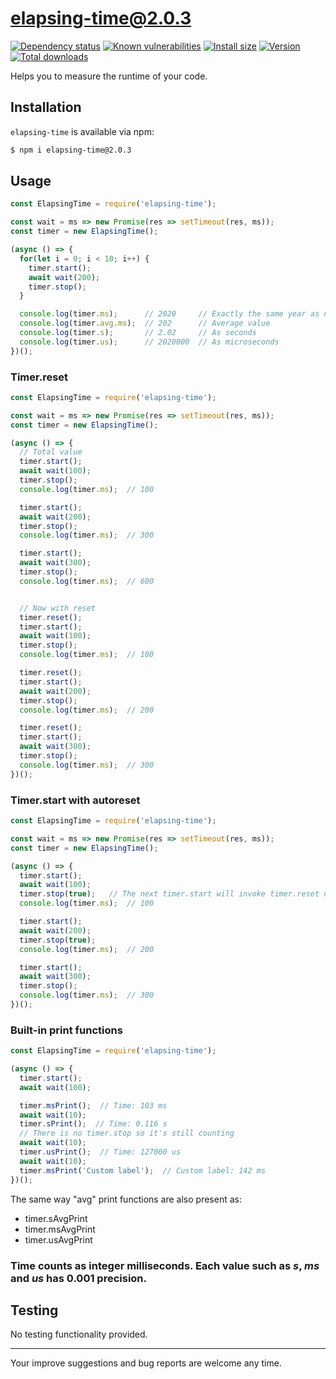 # elapsing-time@2.0.3

[![Dependency status](https://img.shields.io/librariesio/release/npm/elapsing-time/2.0.3)](https://libraries.io/npm/elapsing-time/2.0.3)
[![Known vulnerabilities](https://snyk.io/test/npm/elapsing-time/2.0.3/badge.svg)](https://snyk.io/test/npm/elapsing-time/2.0.3)
[![Install size](https://packagephobia.now.sh/badge?p=elapsing-time@2.0.3)](https://packagephobia.now.sh/result?p=elapsing-time@2.0.3)
[![Version](https://img.shields.io/badge/npm-v2.0.3-blue.svg)](https://www.npmjs.com/package/elapsing-time/v/2.0.3)
[![Total downloads](https://img.shields.io/npm/dt/elapsing-time?label=total%20downloads)](https://www.npmjs.com/package/elapsing-time)

Helps you to measure the runtime of your code.

## Installation
`elapsing-time` is available via npm:
``` bash
$ npm i elapsing-time@2.0.3
```

## Usage
``` js
const ElapsingTime = require('elapsing-time');

const wait = ms => new Promise(res => setTimeout(res, ms));
const timer = new ElapsingTime();

(async () => {
  for(let i = 0; i < 10; i++) {
    timer.start();
    await wait(200);
    timer.stop();
  }

  console.log(timer.ms);      // 2020     // Exactly the same year as now!
  console.log(timer.avg.ms);  // 202      // Average value
  console.log(timer.s);       // 2.02     // As seconds
  console.log(timer.us);      // 2020000  // As microseconds
})();
```

### Timer.reset
``` js
const ElapsingTime = require('elapsing-time');

const wait = ms => new Promise(res => setTimeout(res, ms));
const timer = new ElapsingTime();

(async () => {
  // Total value
  timer.start();
  await wait(100);
  timer.stop();
  console.log(timer.ms);  // 100

  timer.start();
  await wait(200);
  timer.stop();
  console.log(timer.ms);  // 300

  timer.start();
  await wait(300);
  timer.stop();
  console.log(timer.ms);  // 600


  // Now with reset
  timer.reset();
  timer.start();
  await wait(100);
  timer.stop();
  console.log(timer.ms);  // 100

  timer.reset();
  timer.start();
  await wait(200);
  timer.stop();
  console.log(timer.ms);  // 200

  timer.reset();
  timer.start();
  await wait(300);
  timer.stop();
  console.log(timer.ms);  // 300
})();
```

### Timer.start with autoreset
``` js
const ElapsingTime = require('elapsing-time');

const wait = ms => new Promise(res => setTimeout(res, ms));
const timer = new ElapsingTime();

(async () => {
  timer.start();
  await wait(100);
  timer.stop(true);   // The next timer.start will invoke timer.reset under the hood
  console.log(timer.ms);  // 100

  timer.start();
  await wait(200);
  timer.stop(true);
  console.log(timer.ms);  // 200

  timer.start();
  await wait(300);
  timer.stop();
  console.log(timer.ms);  // 300
})();
```

### Built-in print functions
``` js
const ElapsingTime = require('elapsing-time');

(async () => {
  timer.start();
  await wait(100);

  timer.msPrint();  // Time: 103 ms
  await wait(10);
  timer.sPrint();  // Time: 0.116 s
  // There is no timer.stop so it's still counting
  await wait(10);
  timer.usPrint();  // Time: 127000 us
  await wait(10);
  timer.msPrint('Custom label');  // Custom label: 142 ms
})();
```
The same way "avg" print functions are also present as:
- timer.sAvgPrint
- timer.msAvgPrint
- timer.usAvgPrint

### Time counts as integer milliseconds. Each value such as *s*, *ms* and *us* has 0.001 precision.

## Testing
No testing functionality provided.

---

Your improve suggestions and bug reports are welcome any time.
